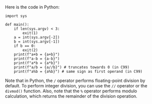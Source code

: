  Here is the code in Python:
```
import sys

def main():
    if len(sys.argv) < 3:
        exit(1)
    a = int(sys.argv[-2])
    b = int(sys.argv[-1])
    if b == 0:
        exit(2)
    print(f"a+b = {a+b}")
    print(f"a-b = {a-b}")
    print(f"a*b = {a*b}")
    print(f"a/b = {a//b}") # truncates towards 0 (in C99)
    print(f"a%b = {a%b}") # same sign as first operand (in C99)
```
Note that in Python, the `/` operator performs floating-point division by default. To perform integer division, you can use the `//` operator or the `divmod()` function. Also, note that the `%` operator performs modulo calculation, which returns the remainder of the division operation.
